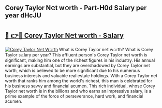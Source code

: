 ## Corey Taylor N𝚎t w𝚘rth - Part-H0d S𝚊lary per year dHcJU

# <h2><a href="http://gc0ken.nevu.top/?p=Corey+Taylor">🔗 👉🔴 Corey Taylor N𝚎t w𝚘rth - S𝚊lary</a></h2>

[![Corey Taylor N𝚎t W𝚘rth](https://i.imgur.com/Oavwk0R.jpeg)](http://gc0ken.nevu.top/?p=Corey+Taylor)
What is Corey Taylor n𝚎t w𝚘rth? What is Corey Taylor s𝚊lary per year?
This affluent person's Corey Taylor net worth is significant, making him one of the richest figures in his industry. His annual earnings are substantial, but they are overshadowed by Corey Taylor net worth, which is believed to be more significant due to his numerous business interests and valuable real estate holdings. With a Corey Taylor net worth that ranks him among the world's richest, this man is celebrated for his business savvy and financial acumen. This rich individual, whose Corey Taylor net worth is in the billions and who earns an impressive salary, is a prime example of the force of perseverance, hard work, and financial acumen.
